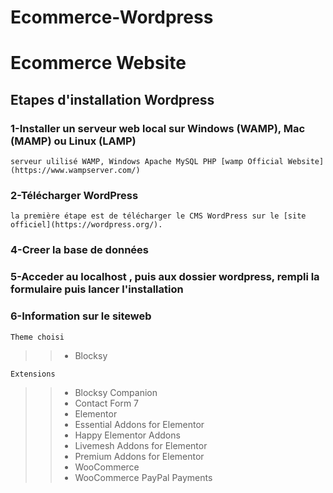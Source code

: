 # Ecommerce-Wordpress
# Ecommerce Website
## Etapes d'installation Wordpress
### 1-Installer un serveur web local sur Windows (WAMP), Mac (MAMP) ou Linux (LAMP)

    serveur ulilisé WAMP, Windows Apache MySQL PHP [wamp Official Website](https://www.wampserver.com/)

### 2-Télécharger WordPress

    la première étape est de télécharger le CMS WordPress sur le [site officiel](https://wordpress.org/).

### 4-Creer la base de données
### 5-Acceder au localhost , puis aux dossier wordpress, rempli la formulaire puis lancer l'installation
### 6-Information sur le siteweb

    Theme choisi

>
>> - Blocksy


    Extensions

>>  - Blocksy Companion
>> - Contact Form 7
>> - Elementor
>> - Essential Addons for Elementor
>> - Happy Elementor Addons
>> - Livemesh Addons for Elementor
>> - Premium Addons for Elementor
>> - WooCommerce
>> - WooCommerce PayPal Payments
